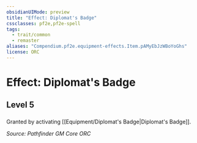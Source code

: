 ```yaml
---
obsidianUIMode: preview
title: "Effect: Diplomat's Badge"
cssclasses: pf2e,pf2e-spell
tags:
  - trait/common
  - remaster
aliases: "Compendium.pf2e.equipment-effects.Item.pAMyEbJzWBoYoGhs"
license: ORC
---
```

# Effect: Diplomat's Badge
## Level 5
### 






Granted by activating [[Equipment/Diplomat's Badge|Diplomat's Badge]].

*Source: Pathfinder GM Core*
*ORC*